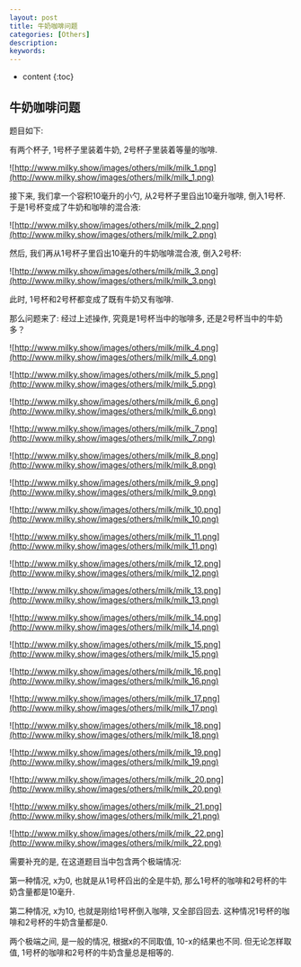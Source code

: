 ```yaml
---
layout: post
title: 牛奶咖啡问题
categories: [Others]
description: 
keywords: 
---
```



* content
{:toc}




## 牛奶咖啡问题

题目如下: 

有两个杯子, 1号杯子里装着牛奶, 2号杯子里装着等量的咖啡. 

![http://www.milky.show/images/others/milk/milk_1.png](http://www.milky.show/images/others/milk/milk_1.png)

接下来, 我们拿一个容积10毫升的小勺, 从2号杯子里舀出10毫升咖啡, 倒入1号杯. 于是1号杯变成了牛奶和咖啡的混合液: 

![http://www.milky.show/images/others/milk/milk_2.png](http://www.milky.show/images/others/milk/milk_2.png)

然后, 我们再从1号杯子里舀出10毫升的牛奶咖啡混合液, 倒入2号杯: 

![http://www.milky.show/images/others/milk/milk_3.png](http://www.milky.show/images/others/milk/milk_3.png)

此时, 1号杯和2号杯都变成了既有牛奶又有咖啡. 

那么问题来了: 经过上述操作, 究竟是1号杯当中的咖啡多, 还是2号杯当中的牛奶多？

![http://www.milky.show/images/others/milk/milk_4.png](http://www.milky.show/images/others/milk/milk_4.png)

![http://www.milky.show/images/others/milk/milk_5.png](http://www.milky.show/images/others/milk/milk_5.png)

![http://www.milky.show/images/others/milk/milk_6.png](http://www.milky.show/images/others/milk/milk_6.png)

![http://www.milky.show/images/others/milk/milk_7.png](http://www.milky.show/images/others/milk/milk_7.png)

![http://www.milky.show/images/others/milk/milk_8.png](http://www.milky.show/images/others/milk/milk_8.png)

![http://www.milky.show/images/others/milk/milk_9.png](http://www.milky.show/images/others/milk/milk_9.png)

![http://www.milky.show/images/others/milk/milk_10.png](http://www.milky.show/images/others/milk/milk_10.png)

![http://www.milky.show/images/others/milk/milk_11.png](http://www.milky.show/images/others/milk/milk_11.png)

![http://www.milky.show/images/others/milk/milk_12.png](http://www.milky.show/images/others/milk/milk_12.png)

![http://www.milky.show/images/others/milk/milk_13.png](http://www.milky.show/images/others/milk/milk_13.png)

![http://www.milky.show/images/others/milk/milk_14.png](http://www.milky.show/images/others/milk/milk_14.png)

![http://www.milky.show/images/others/milk/milk_15.png](http://www.milky.show/images/others/milk/milk_15.png)

![http://www.milky.show/images/others/milk/milk_16.png](http://www.milky.show/images/others/milk/milk_16.png)

![http://www.milky.show/images/others/milk/milk_17.png](http://www.milky.show/images/others/milk/milk_17.png)

![http://www.milky.show/images/others/milk/milk_18.png](http://www.milky.show/images/others/milk/milk_18.png)

![http://www.milky.show/images/others/milk/milk_19.png](http://www.milky.show/images/others/milk/milk_19.png)

![http://www.milky.show/images/others/milk/milk_20.png](http://www.milky.show/images/others/milk/milk_20.png)

![http://www.milky.show/images/others/milk/milk_21.png](http://www.milky.show/images/others/milk/milk_21.png)

![http://www.milky.show/images/others/milk/milk_22.png](http://www.milky.show/images/others/milk/milk_22.png)

需要补充的是, 在这道题目当中包含两个极端情况: 

第一种情况, x为0, 也就是从1号杯舀出的全是牛奶, 那么1号杯的咖啡和2号杯的牛奶含量都是10毫升. 

第二种情况, x为10, 也就是刚给1号杯倒入咖啡, 又全部舀回去. 这种情况1号杯的咖啡和2号杯的牛奶含量都是0. 

两个极端之间, 是一般的情况, 根据x的不同取值, 10-x的结果也不同. 但无论怎样取值, 1号杯的咖啡和2号杯的牛奶含量总是相等的. 